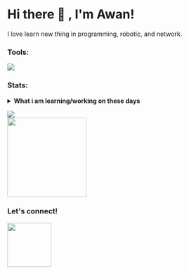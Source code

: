 # Hi there 👋 , I'm Awan!
I love learn new thing in programming, robotic, and network.  

### Tools:
<p>
    <img src="https://img.shields.io/badge/Text%20Editor-Visual%20Studio%20Code-blue?&logo=visual%20studio%20code&logoColor=blue" />
</p>

### Stats:
<details>
 <summary><strong>What i am learning/working on these days</strong></summary>
    - 🔭 I’m currently learn in University Mulawarman </br>
    - 👾 Play games to pass the time.</br>
    - 👻 learn while playing.
</details>
<p>
    <img src="https://github-readme-stats.vercel.app/api?username=awansetyawan&hide=contribs,prs&show_icons=true&hide_border=true&title_color=000" />
    <br>
    <img src="https://github-readme-stats.vercel.app/api/top-langs/?username=awansetyawan&layout=compact" height=180 />
</p>

### Let's connect!
<p>
    <a href="https://www.instagram.com/awanxx_/"><img src="https://logos-download.com/wp-content/uploads/2016/03/Instagram_Logo_2016.png" height=100 /></a>
</p>
